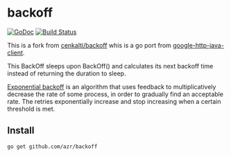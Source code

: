 # backoff

[![GoDoc](https://godoc.org/github.com/azr/backoff?status.png)](https://godoc.org/github.com/azr/backoff)
[![Build Status](https://travis-ci.org/azr/backoff.png)](https://travis-ci.org/azr/backoff)

This is a fork from [cenkalti/backoff](github.com/cenkalti/backoff) whis is a go port from
[google-http-java-client](https://code.google.com/p/google-http-java-client/wiki/ExponentialBackoff).

This BackOff sleeps upon BackOff() and calculates its next backoff time instead of returning the duration to sleep.

[Exponential backoff](http://en.wikipedia.org/wiki/Exponential_backoff)
is an algorithm that uses feedback to multiplicatively decrease the rate of some process,
in order to gradually find an acceptable rate.
The retries exponentially increase and stop increasing when a certain threshold is met.



## Install

```bash
go get github.com/azr/backoff
```
